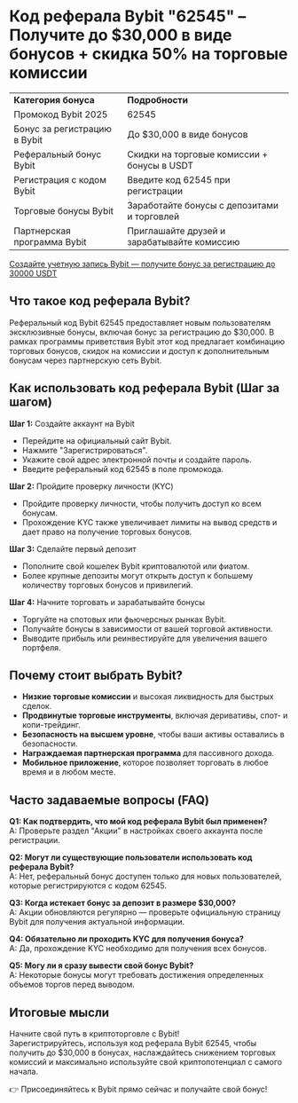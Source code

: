<h1>Код реферала Bybit "62545" – Получите до $30,000 в виде бонусов + скидка 50% на торговые комиссии</h1>
<table>
      <tr><td><strong>Категория бонуса</strong></td><td><strong>Подробности</strong></td></tr>
      <tr><td>Промокод Bybit 2025</td><td>62545</td></tr>
      <tr><td>Бонус за регистрацию в Bybit</td><td>До $30,000 в виде бонусов</td></tr>
      <tr><td>Реферальный бонус Bybit</td><td>Скидки на торговые комиссии + бонусы в USDT</td></tr>
      <tr><td>Регистрация с кодом Bybit</td><td>Введите код 62545 при регистрации</td></tr>
      <tr><td>Торговые бонусы Bybit</td><td>Заработайте бонусы с депозитами и торговлей</td></tr>
      <tr><td>Партнерская программа Bybit</td><td>Приглашайте друзей и зарабатывайте комиссию</td></tr>
</table>

<a href="https://partner.bybit.com/b/62545" target="_blank">Создайте учетную запись Bybit — получите бонус за регистрацию до 30000 USDT</a>

<h2>Что такое код реферала Bybit?</h2>
<p>Реферальный код Bybit 62545 предоставляет новым пользователям эксклюзивные бонусы, включая бонус за регистрацию до $30,000. В рамках программы приветствия Bybit этот код предлагает комбинацию торговых бонусов, скидок на комиссии и доступ к дополнительным бонусам через партнерскую сеть Bybit.</p>
<h2>Как использовать код реферала Bybit (Шаг за шагом)</h2>
<p><strong>Шаг 1:</strong> Создайте аккаунт на Bybit</p>
<ul>
      <li>Перейдите на официальный сайт Bybit.</li>
      <li>Нажмите "Зарегистрироваться".</li>
      <li>Укажите свой адрес электронной почты и создайте пароль.</li>
      <li>Введите реферальный код 62545 в поле промокода.</li>
</ul>
<p><strong>Шаг 2:</strong> Пройдите проверку личности (KYC)</p>
<ul>
      <li>Пройдите проверку личности, чтобы получить доступ ко всем бонусам.</li>
      <li>Прохождение KYC также увеличивает лимиты на вывод средств и дает право на получение торговых бонусов.</li>
</ul>
<p><strong>Шаг 3:</strong> Сделайте первый депозит</p>
<ul>
      <li>Пополните свой кошелек Bybit криптовалютой или фиатом.</li>
      <li>Более крупные депозиты могут открыть доступ к большему количеству торговых бонусов и привилегий.</li>
</ul>
<p><strong>Шаг 4:</strong> Начните торговать и зарабатывайте бонусы</p>
<ul>
      <li>Торгуйте на спотовых или фьючерсных рынках Bybit.</li>
      <li>Получайте бонусы в зависимости от вашей торговой активности.</li>
      <li>Выводите прибыль или реинвестируйте для увеличения вашего портфеля.</li>
</ul>
<h2>Почему стоит выбрать Bybit?</h2>
<ul>
      <li><strong>Низкие торговые комиссии</strong> и высокая ликвидность для быстрых сделок.</li>
      <li><strong>Продвинутые торговые инструменты</strong>, включая деривативы, спот- и копи-трейдинг.</li>
      <li><strong>Безопасность на высшем уровне</strong>, чтобы ваши активы оставались в безопасности.</li>
      <li><strong>Награждаемая партнерская программа</strong> для пассивного дохода.</li>
      <li><strong>Мобильное приложение</strong>, которое позволяет торговать в любое время и в любом месте.</li>
</ul>
<h2>Часто задаваемые вопросы (FAQ)</h2>
    <p><strong>Q1: Как подтвердить, что мой код реферала Bybit был применен?</strong><br>A: Проверьте раздел "Акции" в настройках своего аккаунта после регистрации.</p>
    <p><strong>Q2: Могут ли существующие пользователи использовать код реферала Bybit?</strong><br>A: Нет, реферальный бонус доступен только для новых пользователей, которые регистрируются с кодом 62545.</p>
    <p><strong>Q3: Когда истекает бонус за депозит в размере $30,000?</strong><br>A: Акции обновляются регулярно — проверьте официальную страницу Bybit для получения актуальной информации.</p>
    <p><strong>Q4: Обязательно ли проходить KYC для получения бонуса?</strong><br>A: Да, прохождение KYC необходимо для получения всех бонусов.</p>
    <p><strong>Q5: Могу ли я сразу вывести свой бонус Bybit?</strong><br>A: Некоторые бонусы могут требовать достижения определенных объемов торгов перед выводом.</p>
<h2>Итоговые мысли</h2>
<p>Начните свой путь в криптоторговле с Bybit!<br>Зарегистрируйтесь, используя код реферала Bybit 62545, чтобы получить до $30,000 в бонусах, наслаждайтесь снижением торговых комиссий и максимально используйте свой криптопотенциал с самого начала.</p>
<p>👉 Присоединяйтесь к Bybit прямо сейчас и получайте свой бонус!</p>
</body>
</html>
